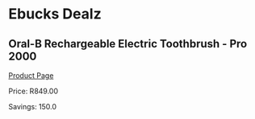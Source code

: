 
# Ebucks Dealz
## Oral-B Rechargeable Electric Toothbrush - Pro 2000
[Product Page](https://www.ebucks.com/web/shop/productSelected.do?prodId=721748234&catId=908594260)

Price: R849.00

Savings: 150.0


	